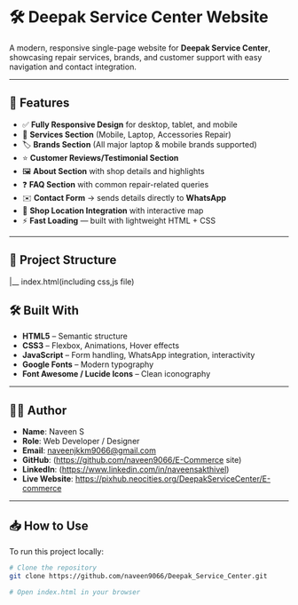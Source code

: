 # 🛠️ Deepak Service Center Website

A modern, responsive single-page website for **Deepak Service Center**, showcasing repair services, brands, and customer support with easy navigation and contact integration.

---

## 🎯 Features

- ✅ **Fully Responsive Design** for desktop, tablet, and mobile  
- 📱 **Services Section** (Mobile, Laptop, Accessories Repair)  
- 🏷️ **Brands Section** (All major laptop & mobile brands supported)  
- ⭐ **Customer Reviews/Testimonial Section**  
- 🖼️ **About Section** with shop details and highlights  
- ❓ **FAQ Section** with common repair-related queries  
- ✉️ **Contact Form** → sends details directly to **WhatsApp**  
- 📍 **Shop Location Integration** with interactive map  
- ⚡ **Fast Loading** — built with lightweight HTML + CSS  

---
## 📂 Project Structure

|__ index.html(including css,js file)

## 🛠️ Built With

- **HTML5** – Semantic structure  
- **CSS3** – Flexbox, Animations, Hover effects  
- **JavaScript** – Form handling, WhatsApp integration, interactivity  
- **Google Fonts** – Modern typography  
- **Font Awesome / Lucide Icons** – Clean iconography  

---

## 🧑‍💻 Author

- **Name**: Naveen S  
- **Role**: Web Developer / Designer  
- **Email**: naveenjkkm9066@gmail.com  
- **GitHub**: (https://github.com/naveen9066/E-Commerce site)  
- **LinkedIn**: (https://www.linkedin.com/in/naveensakthivel)  
- **Live Website**: https://pixhub.neocities.org/DeepakServiceCenter/E-commerce  

---

## 📥 How to Use

To run this project locally:

```bash
# Clone the repository
git clone https://github.com/naveen9066/Deepak_Service_Center.git

# Open index.html in your browser
